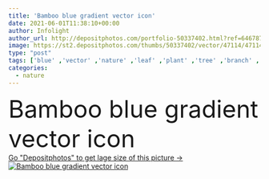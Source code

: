 ```yaml
---
title: 'Bamboo blue gradient vector icon'
date: 2021-06-01T11:38:10+00:00
author: Infolight
author_url: http://depositphotos.com/portfolio-50337402.html?ref=64678756
image: https://st2.depositphotos.com/thumbs/50337402/vector/47114/471140492/api_thumb_450.jpg?forcejpeg=true
type: "post"
tags: ['blue' ,'vector' ,'nature' ,'leaf' ,'plant' ,'tree' ,'branch' ,'icon' ,'forest' ,'gradient' ,'botanical' ,'logo' ,'bamboo' ,'eps' ,'premium' ]
categories: 
  - nature
---
```

<div aling="center">
            <font size="60"> Bamboo blue gradient vector icon</font>   
</div>
<div>
    <a href='https://depositphotos.com/471140492/stock-illustration-bamboo-blue-gradient-vector-icon.html?ref=64678756' target=_blank > Go "Depositphotos" to get lage size of this picture ->
        <img href='https://depositphotos.com/471140492/stock-illustration-bamboo-blue-gradient-vector-icon.html?ref=64678756' src='https://st2.depositphotos.com/50337402/47114/v/950/depositphotos_471140492-stock-illustration-bamboo-blue-gradient-vector-icon.jpg?forcejpeg=true' alt='Bamboo blue gradient vector icon' >
    </a>
</div>
